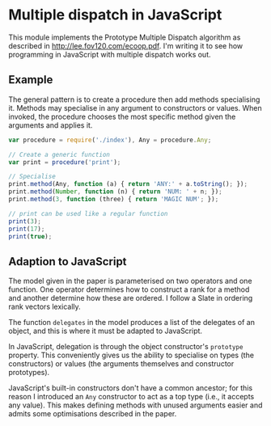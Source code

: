 # Multiple dispatch in JavaScript

This module implements the <def>Prototype Multiple Dispatch</def>
algorithm as described in <http://lee.fov120.com/ecoop.pdf>. I'm
writing it to see how programming in JavaScript with multiple dispatch
works out.

## Example

The general pattern is to create a procedure then add methods
specialising it. Methods may specialise in any argument to
constructors or values. When invoked, the procedure chooses the most
specific method given the arguments and applies it.

```javascript
var procedure = require('./index'), Any = procedure.Any;

// Create a generic function
var print = procedure('print');

// Specialise
print.method(Any, function (a) { return 'ANY:' + a.toString(); });
print.method(Number, function (n) { return 'NUM: ' + n; });
print.method(3, function (three) { return 'MAGIC NUM'; });

// print can be used like a regular function
print(3);
print(17);
print(true);
```

## Adaption to JavaScript

The model given in the paper is parameterised on two operators and one
function. One operator determines how to construct a rank for a method
and another determine how these are ordered. I follow a Slate in
ordering rank vectors lexically.

The function `delegates` in the model produces a list of the delegates
of an object, and this is where it must be adapted to JavaScript.

In JavaScript, delegation is through the object constructor's
`prototype` property. This conveniently gives us the ability to
specialise on types (the constructors) or values (the arguments
themselves and constructor prototypes).

JavaScript's built-in constructors don't have a common ancestor; for
this reason I introduced an `Any` constructor to act as a top type
(i.e., it accepts any value). This makes defining methods with unused
arguments easier and admits some optimisations described in the paper.
